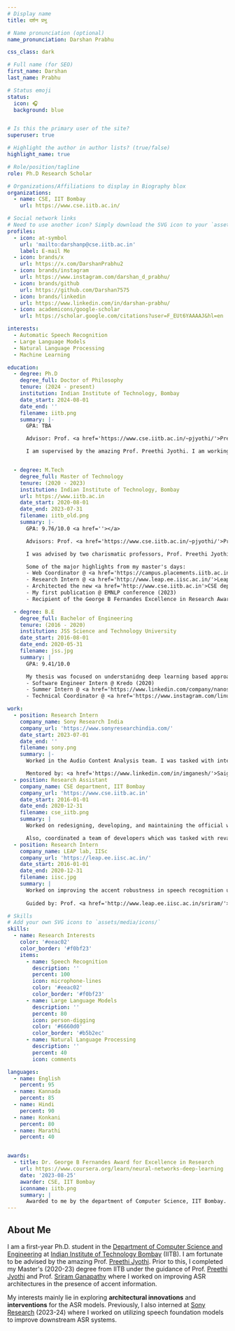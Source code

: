 ```yaml
---
# Display name
title: दर्शन प्रभु

# Name pronunciation (optional)
name_pronunciation: Darshan Prabhu

css_class: dark

# Full name (for SEO)
first_name: Darshan
last_name: Prabhu

# Status emoji
status:
  icon: 🎧
  background: blue


# Is this the primary user of the site?
superuser: true

# Highlight the author in author lists? (true/false)
highlight_name: true

# Role/position/tagline
role: Ph.D Research Scholar

# Organizations/Affiliations to display in Biography blox
organizations:
  - name: CSE, IIT Bombay
    url: https://www.cse.iitb.ac.in/

# Social network links
# Need to use another icon? Simply download the SVG icon to your `assets/media/icons/` folder.
profiles:
  - icon: at-symbol
    url: 'mailto:darshanp@cse.iitb.ac.in'
    label: E-mail Me
  - icon: brands/x
    url: https://x.com/DarshanPrabhu2
  - icon: brands/instagram
    url: https://www.instagram.com/darshan_d_prabhu/
  - icon: brands/github
    url: https://github.com/Darshan7575
  - icon: brands/linkedin
    url: https://www.linkedin.com/in/darshan-prabhu/
  - icon: academicons/google-scholar
    url: https://scholar.google.com/citations?user=F_EUt6YAAAAJ&hl=en

interests:
  - Automatic Speech Recognition
  - Large Language Models
  - Natural Language Processing
  - Machine Learning

education:
  - degree: Ph.D
    degree_full: Doctor of Philosophy
    tenure: (2024 - present)
    institution: Indian Institute of Technology, Bombay
    date_start: 2024-08-01
    date_end: ''
    filename: iitb.png
    summary: |-
      GPA: TBA  

      Advisor: Prof. <a href='https://www.cse.iitb.ac.in/~pjyothi/'>Preethi Jyothi</a>

      I am supervised by the amazing Prof. Preethi Jyothi. I am working broadly in the area of Automatic Speech Recognition (ASR) with an emphasis on architectural interventions.


  - degree: M.Tech
    degree_full: Master of Technology
    tenure: (2020 - 2023)
    institution: Indian Institute of Technology, Bombay
    url: https://www.iitb.ac.in
    date_start: 2020-08-01
    date_end: 2023-07-31
    filename: iitb_old.png
    summary: |-
      GPA: 9.76/10.0 <a href=''></a>

      Advisors: Prof. <a href='https://www.cse.iitb.ac.in/~pjyothi/'>Preethi Jyothi</a> and Prof. <a href='http://www.leap.ee.iisc.ac.in/sriram/'>Sriram Ganapathy</a>

      I was advised by two charismatic professors, Prof. Preethi Jyothi and Prof. Sriram Ganapathy where my thesis was centered around improving the ASR architectures in presence of accent information. 

      Some of the major highlights from my master's days:
      - Web Coordinator @ <a href='https://campus.placements.iitb.ac.in/'>Placement Office, IITB</a> (2021-23)
      - Research Intern @ <a href='http://www.leap.ee.iisc.ac.in/'>Leap Lab, IIsc</a> (2022)
      - Architected the new <a href='http://www.cse.iitb.ac.in'>CSE department website</a> (2022-23)
      - My first publication @ EMNLP conference (2023)
      - Recipient of the George B Fernandes Excellence in Research Award (2023)

  - degree: B.E
    degree_full: Bachelor of Engineering
    tenure: (2016 - 2020)
    institution: JSS Science and Technology University
    date_start: 2016-08-01
    date_end: 2020-05-31
    filename: jss.jpg
    summary: |
      GPA: 9.41/10.0

      My thesis was focused on understanidng deep learning based approaches to tackle Human Pose Estimation. Some interesting highlights from my B.E days:
      - Software Engineer Intern @ Kredo (2020)
      - Summer Intern @ <a href='https://www.linkedin.com/company/nanosecco/'>NanoSec</a> (2019)
      - Technical Coordinator @ <a href='https://www.instagram.com/linuxcampusclub/'>Linux Campus Club</a> (2017-19)

work:
  - position: Research Intern
    company_name: Sony Research India
    company_url: 'https://www.sonyresearchindia.com/'
    date_start: 2023-07-01
    date_end: ''
    filename: sony.png
    summary: |-
      Worked in the Audio Content Analysis team. I was tasked with integrating speech foundation models to improve downstream ASR systems. The work led to a publication in the ENLSP workshop, NeurIPS 2023.

      Mentored by: <a href='https://www.linkedin.com/in/imganesh/'>Saiganesh Mirishkar</a>
  - position: Research Assistant
    company_name: CSE department, IIT Bombay
    company_url: 'https://www.cse.iitb.ac.in'
    date_start: 2016-01-01
    date_end: 2020-12-31
    filename: cse_iitb.png
    summary: |
      Worked on redesigning, developing, and maintaining the official website and internal tools for the CSE department.

      Also, coordinated a team of developers which was tasked with revamping the <a href='https://www.cse.iitb.ac.in'>department website</a>. 
  - position: Research Intern
    company_name: LEAP lab, IISc
    company_url: 'https://leap.ee.iisc.ac.in/'
    date_start: 2016-01-01
    date_end: 2020-12-31
    filename: iisc.jpg
    summary: |
      Worked on improving the accent robustness in speech recognition using cross attention between speech and accent embeddings.
      
      Guided by: Prof. <a href='http://www.leap.ee.iisc.ac.in/sriram/'>Sriram Ganapathy</a>

# Skills
# Add your own SVG icons to `assets/media/icons/`
skills:
  - name: Research Interests
    color: '#eeac02'
    color_border: '#f0bf23'
    items:
      - name: Speech Recognition
        description: ''
        percent: 100
        icon: microphone-lines
        color: '#eeac02'
        color_border: '#f0bf23'
      - name: Large Language Models
        description: ''
        percent: 80
        icon: person-digging
        color: '#6660d0'
        color_border: '#b5b2ec'
      - name: Natural Language Processing
        description: ''
        percent: 40
        icon: comments

languages:
  - name: English
    percent: 95
  - name: Kannada
    percent: 85
  - name: Hindi
    percent: 90
  - name: Konkani
    percent: 80
  - name: Marathi
    percent: 40


awards:
  - title: Dr. George B Fernandes Award for Excellence in Research
    url: https://www.coursera.org/learn/neural-networks-deep-learning
    date: '2023-08-25'
    awarder: CSE, IIT Bombay
    iconname: iitb.png
    summary: |
      Awarded to me by the department of Computer Science, IIT Bombay. This recognizes the work done as part of my Master's thesis which was titled "Improving Accented Automatic Speech Recognition using Cross-attention".
---
```


## About Me

I am a first-year Ph.D. student in the [Department of Computer Science and Engineering](https://www.cse.iitb.ac.in) at [Indian Institute of Technology Bombay](https://www.iitb.ac.in) (IITB). I am fortunate to be advised by the amazing Prof. [Preethi Jyothi](https://www.cse.iitb.ac.in/~pjyothi/). Prior to this, I completed my Master's (2020-23) degree from IITB under the guidance of Prof. [Preethi Jyothi](https://www.cse.iitb.ac.in/~pjyothi/) and Prof. [Sriram Ganapathy](http://www.leap.ee.iisc.ac.in/sriram/) where I worked on improving ASR architectures in the presence of accent information. 

My interests mainly lie in exploring **architectural innovations** and **interventions** for the ASR models. Previously, I also interned at [Sony Research](https://www.sonyresearchindia.com/) (2023-24) where I worked on utilizing speech foundation models to improve downstream ASR systems.
